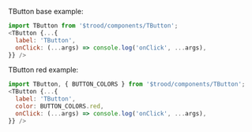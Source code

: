 TButton base example:

```js
import TButton from '$trood/components/TButton';
<TButton {...{
  label: 'TButton',
  onClick: (...args) => console.log('onClick', ...args),
}} />
```

TButton red example:

```js
import TButton, { BUTTON_COLORS } from '$trood/components/TButton';
<TButton {...{
  label: 'TButton',
  color: BUTTON_COLORS.red,
  onClick: (...args) => console.log('onClick', ...args),
}} />
```
